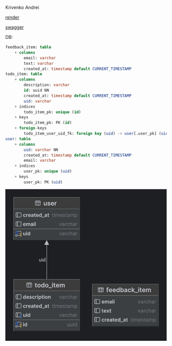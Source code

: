 Krivenko Andrei

[render](https://web-confleux.onrender.com)

[swagger](https://web-confleux.onrender.com/swagger/index.html)

DB:

```sql
feedback_item: table
    + columns
        email: varchar
        text: varchar
        created_at: timestamp default CURRENT_TIMESTAMP
todo_item: table
    + columns
        description: varchar
        id: uuid NN
        created_at: timestamp default CURRENT_TIMESTAMP
        uid: varchar
    + indices
        todo_item_pk: unique (id)
    + keys
        todo_item_pk: PK (id)
    + foreign-keys
        todo_item_user_uid_fk: foreign key (uid) -> user[.user_pk] (uid)
user: table
    + columns
        uid: varchar NN
        created_at: timestamp default CURRENT_TIMESTAMP
        email: varchar
    + indices
        user_pk: unique (uid)
    + keys
        user_pk: PK (uid)

```

![diagram](assets/img.png)
